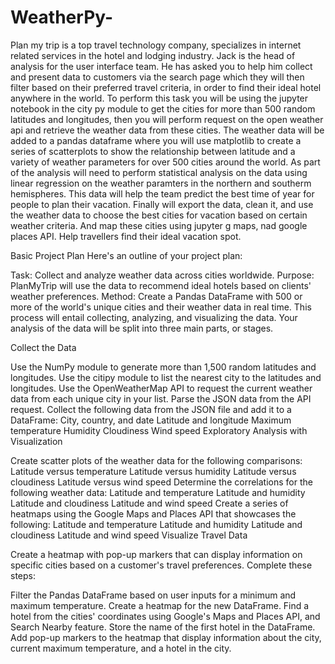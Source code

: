# WeatherPy-
Plan my trip is a top travel technology company, specializes in internet related services in the hotel and lodging industry. Jack is the head of analysis for the user interface team. He has asked you to help him collect and present data to customers via the search page which they will then filter based on their preferred travel criteria, in order to find their ideal hotel anywhere in the world. To perform this task you will be using the jupyter notebook in the city py module to get the cities for more than 500 random latitudes and longitudes, then you will perform request on the open weather api and retrieve the weather data from these cities. The weather data will be added to a pandas dataframe where you will use matplotlib to create a series of scatterplots to show the relationship between latitude and a variety of weather parameters for over 500 cities around the world. As part of the analysis will need to perform statistical analysis on the data using linear regression on the weather paramters in the northern and southerm hemispheres. This data will help the team predict the best time of year for people to plan their vacation. Finally will export the data, clean it, and use the weather data to choose the best cities for vacation based on certain weather criteria. And map these cities using jupyter g maps, nad google places API. Help travellers find their ideal vacation spot.

Basic Project Plan
Here's an outline of your project plan:

Task: Collect and analyze weather data across cities worldwide.
Purpose: PlanMyTrip will use the data to recommend ideal hotels based on clients' weather preferences.
Method: Create a Pandas DataFrame with 500 or more of the world's unique cities and their weather data in real time. This process will entail collecting, analyzing, and visualizing the data.
Your analysis of the data will be split into three main parts, or stages.

Collect the Data

Use the NumPy module to generate more than 1,500 random latitudes and longitudes.
Use the citipy module to list the nearest city to the latitudes and longitudes.
Use the OpenWeatherMap API to request the current weather data from each unique city in your list.
Parse the JSON data from the API request.
Collect the following data from the JSON file and add it to a DataFrame:
City, country, and date
Latitude and longitude
Maximum temperature
Humidity
Cloudiness
Wind speed
Exploratory Analysis with Visualization

Create scatter plots of the weather data for the following comparisons:
Latitude versus temperature
Latitude versus humidity
Latitude versus cloudiness
Latitude versus wind speed
Determine the correlations for the following weather data:
Latitude and temperature
Latitude and humidity
Latitude and cloudiness
Latitude and wind speed
Create a series of heatmaps using the Google Maps and Places API that showcases the following:
Latitude and temperature
Latitude and humidity
Latitude and cloudiness
Latitude and wind speed
Visualize Travel Data

Create a heatmap with pop-up markers that can display information on specific cities based on a customer's travel preferences. Complete these steps:

Filter the Pandas DataFrame based on user inputs for a minimum and maximum temperature.
Create a heatmap for the new DataFrame.
Find a hotel from the cities' coordinates using Google's Maps and Places API, and Search Nearby feature.
Store the name of the first hotel in the DataFrame.
Add pop-up markers to the heatmap that display information about the city, current maximum temperature, and a hotel in the city.

